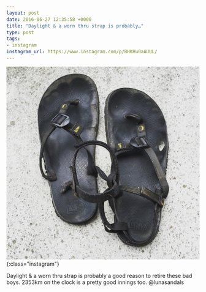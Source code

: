 ```yaml
---
layout: post
date: 2016-06-27 12:35:58 +0000
title: "Daylight & a worn thru strap is probably…"
type: post
tags:
- instagram
instagram_url: https://www.instagram.com/p/BHKHu0aAUUL/
---
```


![Instagram - BHKHu0aAUUL](/img/BHKHu0aAUUL.jpg){:class="instagram"}

Daylight & a worn thru strap is probably a good reason to retire these bad boys. 2353km on the clock is a pretty good innings too. @lunasandals
